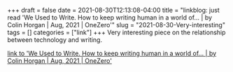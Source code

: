 +++draft = falsedate = 2021-08-30T12:13:08-04:00title = "linkblog: just read 'We Used to Write. How to keep writing human in a world of… | by Colin Horgan | Aug, 2021 | OneZero'"slug = "2021-08-30-Very-interesting"tags = []categories = ["link"]+++Very interesting piece on the relationship between technology and writing. [link to 'We Used to Write. How to keep writing human in a world of… | by Colin Horgan | Aug, 2021 | OneZero'](https://onezero.medium.com/we-used-to-write-bfed4d4eefca)